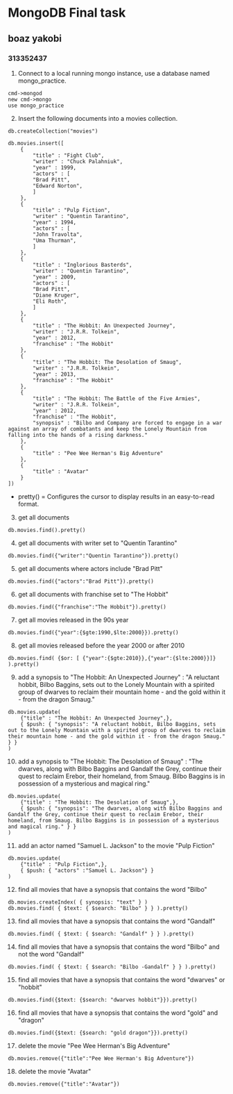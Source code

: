 # MongoDB Final task 
## boaz yakobi
### 313352437
1. Connect to a local running mongo instance, use a database named mongo_practice.
```
cmd->mongod 
new cmd->mongo  
use mongo_practice
```

2. Insert the following documents into a movies collection.
```
db.createCollection("movies")
```
```
db.movies.insert([
	{
        "title" : "Fight Club",
        "writer" : "Chuck Palahniuk",
        "year" : 1999,
        "actors" : [
        "Brad Pitt",
        "Edward Norton",
        ]
	},
	{
		"title" : "Pulp Fiction",
        "writer" : "Quentin Tarantino",
        "year" : 1994,
        "actors" : [
        "John Travolta",
        "Uma Thurman",
        ]
	},
	{
        "title" : "Inglorious Basterds",
        "writer" : "Quentin Tarantino",
        "year" : 2009,
        "actors" : [
        "Brad Pitt",
        "Diane Kruger",
        "Eli Roth",
        ]
	},
    {
        "title" : "The Hobbit: An Unexpected Journey",
        "writer" : "J.R.R. Tolkein",
        "year" : 2012,
        "franchise" : "The Hobbit"
    },
    {
        "title" : "The Hobbit: The Desolation of Smaug",
        "writer" : "J.R.R. Tolkein",
        "year" : 2013,
        "franchise" : "The Hobbit"
    },
    {
        "title" : "The Hobbit: The Battle of the Five Armies",
        "writer" : "J.R.R. Tolkein",
        "year" : 2012,
        "franchise" : "The Hobbit",
        "synopsis" : "Bilbo and Company are forced to engage in a war against an array of combatants and keep the Lonely Mountain from falling into the hands of a rising darkness."
    },
    {
        "title" : "Pee Wee Herman's Big Adventure"
    },
    {
        "title" : "Avatar"
    }
])
```

* pretty() = Configures the cursor to display results in an easy-to-read format.

3. get all documents
```
db.movies.find().pretty()
```

4. get all documents with writer set to "Quentin Tarantino"
```
db.movies.find({"writer":"Quentin Tarantino"}).pretty()
```


5. get all documents where actors include "Brad Pitt"
```
db.movies.find({"actors":"Brad Pitt"}).pretty()
```


6. get all documents with franchise set to "The Hobbit"
```
db.movies.find({"franchise":"The Hobbit"}).pretty()
```
7. get all movies released in the 90s year 
``` 
db.movies.find({"year":{$gte:1990,$lte:2000}}).pretty()
```

8. get all movies released before the year 2000 or after 2010
```
db.movies.find( {$or: [ {"year":{$gte:2010}},{"year":{$lte:2000}}]} ).pretty()

```

9. add a synopsis to "The Hobbit: An Unexpected Journey" : "A reluctant hobbit, Bilbo Baggins, sets out to the Lonely Mountain with a spirited group of dwarves to reclaim their mountain home - and the gold within it - from the dragon Smaug."
```
db.movies.update(
    {"title" : "The Hobbit: An Unexpected Journey",},
    { $push: { "synopsis": "A reluctant hobbit, Bilbo Baggins, sets out to the Lonely Mountain with a spirited group of dwarves to reclaim their mountain home - and the gold within it - from the dragon Smaug." } }
)
```

10. add a synopsis to "The Hobbit: The Desolation of Smaug" : "The dwarves, along with Bilbo Baggins and Gandalf the Grey, continue their quest to reclaim Erebor, their homeland, from Smaug. Bilbo Baggins is in possession of a mysterious and magical ring."
```
db.movies.update(
    {"title" : "The Hobbit: The Desolation of Smaug",},
    { $push: { "synopsis": "The dwarves, along with Bilbo Baggins and Gandalf the Grey, continue their quest to reclaim Erebor, their homeland, from Smaug. Bilbo Baggins is in possession of a mysterious and magical ring." } }
)
```


11. add an actor named "Samuel L. Jackson" to the movie "Pulp Fiction"
```
db.movies.update(
    {"title" : "Pulp Fiction",},
    { $push: { "actors" :"Samuel L. Jackson"} }
)
```

12. find all movies that have a synopsis that contains the word "Bilbo" 
```
db.movies.createIndex( { synopsis: "text" } )
db.movies.find( { $text: { $search: "Bilbo" } } ).pretty()
```


13. find all movies that have a synopsis that contains the word "Gandalf"
```
db.movies.find( { $text: { $search: "Gandalf" } } ).pretty()
```

14. find all movies that have a synopsis that contains the word "Bilbo" and not the word "Gandalf"
```
db.movies.find( { $text: { $search: "Bilbo -Gandalf" } } ).pretty()
```
15. find all movies that have a synopsis that contains the word "dwarves" or "hobbit"
```
db.movies.find({$text: {$search: "dwarves hobbit"}}).pretty()
```

16. find all movies that have a synopsis that contains the word "gold" and "dragon"
```
db.movies.find({$text: {$search: "gold dragon"}}).pretty()
```

17. delete the movie "Pee Wee Herman's Big Adventure"
```
db.movies.remove({"title":"Pee Wee Herman's Big Adventure"})
```

18. delete the movie "Avatar"
```
db.movies.remove({"title":"Avatar"})

```